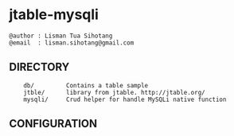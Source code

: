 # jtable-mysqli
	@author : Lisman Tua Sihotang
	@email  : lisman.sihotang@gmail.com

DIRECTORY
---------
		db/			Contains a table sample
		jtble/		library from jtable. http://jtable.org/
		mysqli/		Crud helper for handle MySQLi native function

CONFIGURATION
-------------

